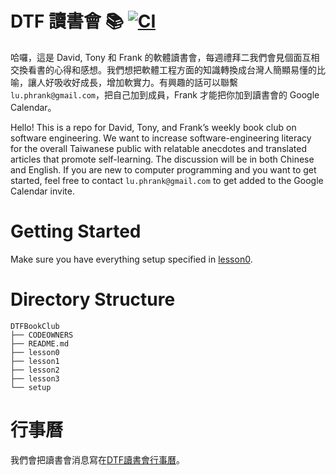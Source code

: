 
# DTF 讀書會 📚 [![CI](https://github.com/bootyburglar/DTFBookClub/actions/workflows/python-app.yml/badge.svg?branch=answers)](https://github.com/bootyburglar/DTFBookClub/actions/workflows/python-app.yml)
哈囉，這是 David, Tony 和 Frank 的軟體讀書會，每週禮拜二我們會見個面互相交換看書的心得和感想。我們想把軟體工程方面的知識轉換成台灣人簡顯易懂的比喻，讓人好吸收好成長，增加軟實力。有興趣的話可以聯繫 `lu.phrank@gmail.com`，把自己加到成員，Frank 才能把你加到讀書會的 Google Calendar。

Hello! This is a repo for David, Tony, and Frank’s weekly book club on software engineering. We want to increase software-engineering literacy for the overall Taiwanese public with relatable anecdotes and translated articles that promote self-learning. The discussion will be in both Chinese and English. If you are new to computer programming and you want to get started, feel free to contact `lu.phrank@gmail.com` to get added to the Google Calendar invite.

# Getting Started
Make sure you have everything setup specified in [lesson0](/lesson0/README.md).

# Directory Structure
```
DTFBookClub
├── CODEOWNERS
├── README.md
├── lesson0
├── lesson1
├── lesson2
├── lesson3
└── setup
```

# 行事曆
我們會把讀書會消息寫在[DTF讀書會行事曆](https://docs.google.com/document/d/1Mw8czzSHou0IzPl497NTWoh2JsW_cphIxfXHlWq0YsE/edit?usp=sharing)。
